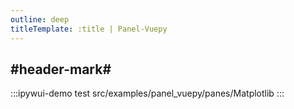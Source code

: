 ```yaml
---
outline: deep
titleTemplate: :title | Panel-Vuepy
---
```


## #header-mark#
:::ipywui-demo test
src/examples/panel_vuepy/panes/Matplotlib
::: 